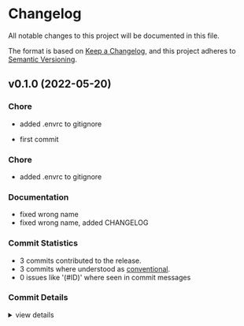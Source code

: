 # Changelog

All notable changes to this project will be documented in this file.

The format is based on [Keep a Changelog](https://keepachangelog.com/en/1.0.0/),
and this project adheres to [Semantic Versioning](https://semver.org/spec/v2.0.0.html).

## v0.1.0 (2022-05-20)

<csr-id-9fcd1e0353cb804b29e39de1fe379342db3a9eda/>
<csr-id-db5e7f50f89b888ef078042486d6ee661e13250f/>

### Chore

 - <csr-id-9fcd1e0353cb804b29e39de1fe379342db3a9eda/> added .envrc to gitignore

 - <csr-id-db5e7f50f89b888ef078042486d6ee661e13250f/> first commit


### Chore

 - <csr-id-64d0024ab01fbdbe158ad0451f0b68cdc32101d8/> added .envrc to gitignore


### Documentation

 - <csr-id-18a6e9c3851f1c5e8b4ca4ba7ac906018d9c7fc0/> fixed wrong name
 - <csr-id-8ec1827e0534c5604e10d969e70e216eafd230b9/> fixed wrong name, added CHANGELOG


### Commit Statistics

<csr-read-only-do-not-edit/>

 - 3 commits contributed to the release.
 - 3 commits where understood as [conventional](https://www.conventionalcommits.org).
 - 0 issues like '(#ID)' where seen in commit messages

### Commit Details

<csr-read-only-do-not-edit/>

<details><summary>view details</summary>

 * **Uncategorized**
    - added .envrc to gitignore ([`64d0024`](https://github.comgit//saskenuba/yapay-sdk-rust/commit/64d0024ab01fbdbe158ad0451f0b68cdc32101d8))
    - fixed wrong name, added CHANGELOG ([`8ec1827`](https://github.comgit//saskenuba/yapay-sdk-rust/commit/8ec1827e0534c5604e10d969e70e216eafd230b9))
    - first commit ([`db5e7f5`](https://github.comgit//saskenuba/yapay-sdk-rust/commit/db5e7f50f89b888ef078042486d6ee661e13250f))
</details>

